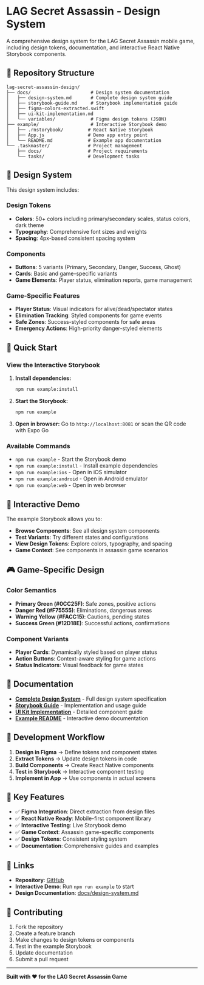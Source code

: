 # LAG Secret Assassin - Design System

A comprehensive design system for the LAG Secret Assassin mobile game, including design tokens, documentation, and interactive React Native Storybook components.

## 📁 Repository Structure

```
lag-secret-assassin-design/
├── docs/                      # Design system documentation
│   ├── design-system.md       # Complete design system guide
│   ├── storybook-guide.md     # Storybook implementation guide
│   ├── figma-colors-extracted.swift
│   ├── ui-kit-implementation.md
│   └── variables/             # Figma design tokens (JSON)
├── example/                   # Interactive Storybook demo
│   ├── .rnstorybook/         # React Native Storybook
│   ├── App.js                # Demo app entry point
│   └── README.md             # Example app documentation
└── .taskmaster/              # Project management
    ├── docs/                 # Project requirements
    └── tasks/                # Development tasks
```

## 🎨 Design System

This design system includes:

### **Design Tokens**
- **Colors**: 50+ colors including primary/secondary scales, status colors, dark theme
- **Typography**: Comprehensive font sizes and weights
- **Spacing**: 4px-based consistent spacing system

### **Components**
- **Buttons**: 5 variants (Primary, Secondary, Danger, Success, Ghost)
- **Cards**: Basic and game-specific variants
- **Game Elements**: Player status, elimination reports, game management

### **Game-Specific Features**
- **Player Status**: Visual indicators for alive/dead/spectator states
- **Elimination Tracking**: Styled components for game events
- **Safe Zones**: Success-styled components for safe areas
- **Emergency Actions**: High-priority danger-styled elements

## 🚀 Quick Start

### View the Interactive Storybook

1. **Install dependencies:**
   ```bash
   npm run example:install
   ```

2. **Start the Storybook:**
   ```bash
   npm run example
   ```

3. **Open in browser:**
   Go to `http://localhost:8081` or scan the QR code with Expo Go

### Available Commands

- `npm run example` - Start the Storybook demo
- `npm run example:install` - Install example dependencies
- `npm run example:ios` - Open in iOS simulator
- `npm run example:android` - Open in Android emulator
- `npm run example:web` - Open in web browser

## 📱 Interactive Demo

The example Storybook allows you to:
- **Browse Components**: See all design system components
- **Test Variants**: Try different states and configurations
- **View Design Tokens**: Explore colors, typography, and spacing
- **Game Context**: See components in assassin game scenarios

## 🎮 Game-Specific Design

### Color Semantics
- **Primary Green (#0CC25F)**: Safe zones, positive actions
- **Danger Red (#F75555)**: Eliminations, dangerous areas
- **Warning Yellow (#FACC15)**: Cautions, pending states
- **Success Green (#12D18E)**: Successful actions, confirmations

### Component Variants
- **Player Cards**: Dynamically styled based on player status
- **Action Buttons**: Context-aware styling for game actions
- **Status Indicators**: Visual feedback for game states

## 📖 Documentation

- **[Complete Design System](docs/design-system.md)** - Full design system specification
- **[Storybook Guide](docs/storybook-guide.md)** - Implementation and usage guide
- **[UI Kit Implementation](docs/ui-kit-implementation.md)** - Detailed component guide
- **[Example README](example/README.md)** - Interactive demo documentation

## 🔄 Development Workflow

1. **Design in Figma** → Define tokens and component states
2. **Extract Tokens** → Update design tokens in code
3. **Build Components** → Create React Native components
4. **Test in Storybook** → Interactive component testing
5. **Implement in App** → Use components in actual screens

## 🎯 Key Features

- ✅ **Figma Integration**: Direct extraction from design files
- ✅ **React Native Ready**: Mobile-first component library
- ✅ **Interactive Testing**: Live Storybook demo
- ✅ **Game Context**: Assassin game-specific components
- ✅ **Design Tokens**: Consistent styling system
- ✅ **Documentation**: Comprehensive guides and examples

## 🔗 Links

- **Repository**: [GitHub](https://github.com/sethdford/lag-secret-assassin-design)
- **Interactive Demo**: Run `npm run example` to start
- **Design Documentation**: [docs/design-system.md](docs/design-system.md)

## 🤝 Contributing

1. Fork the repository
2. Create a feature branch
3. Make changes to design tokens or components
4. Test in the example Storybook
5. Update documentation
6. Submit a pull request

---

**Built with ❤️ for the LAG Secret Assassin Game** 